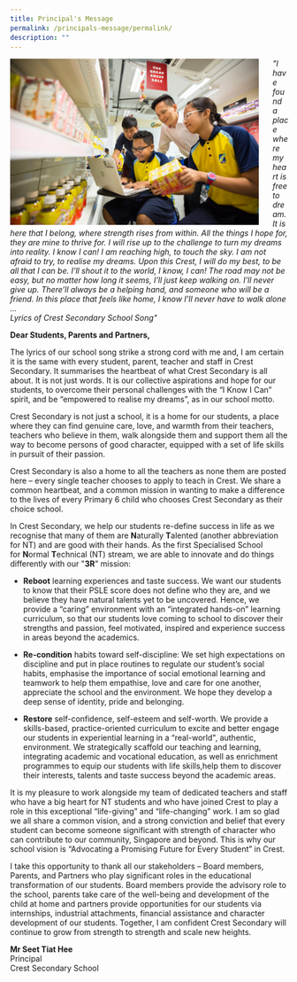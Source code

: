 ```yaml
---
title: Principal's Message
permalink: /principals-message/permalink/
description: ""
---
```

<img src="/images/pm1.jpg" style="width:450px;height:300px;margin-right:25px;" align = "left"> _"I have found a place where my heart is free to dream. It is here that I belong, where strength rises from within. All the things I hope for, they are mine to thrive for. I will rise up to the challenge to turn my dreams into reality. I know I can! I am reaching high, to touch the sky. I am not afraid to try, to realise my dreams. Upon this Crest, I will do my best, to be all that I can be. I’ll shout it to the world, I know, I can! The road may not be easy, but no matter how long it seems, I’ll just keep walking on. I’ll never give up. There’ll always be a helping hand, and someone who will be a friend. In this place that feels like home, I know I’ll never have to walk alone …  
Lyrics of Crest Secondary School Song"_


**Dear Students, Parents and Partners,**

  

The lyrics of our school song strike a strong cord with me and, I am certain it is the same with every student, parent, teacher and staff in Crest Secondary. It summarises the heartbeat of what Crest Secondary is all about. It is not just words. It is our collective aspirations and hope for our students, to overcome their personal challenges with the “I Know I Can” spirit, and be “empowered to realise my dreams”, as in our school motto.

  

Crest Secondary is not just a school, it is a home for our students, a place where they can find genuine care, love, and warmth from their teachers, teachers who believe in them, walk alongside them and support them all the way to become persons of good character, equipped with a set of life skills in pursuit of their passion.

  

Crest Secondary is also a home to all the teachers as none them are posted here – every single teacher chooses to apply to teach in Crest. We share a common heartbeat, and a common mission in wanting to make a difference to the lives of every Primary 6 child who chooses Crest Secondary as their choice school.

  

In Crest Secondary, we help our students re-define success in life as we recognise that many of them are **N**aturally **T**alented (another abbreviation for NT) and are good with their hands. As the first Specialised School for **N**ormal **T**echnical (NT) stream, we are able to innovate and do things differently with our "**3R**" mission:

  

*   **Reboot** learning experiences and taste success. We want our students to know that their PSLE score does not define who they are, and we believe they have natural talents yet to be uncovered. Hence, we provide a “caring” environment with an “integrated hands-on” learning curriculum, so that our students love coming to school to discover their strengths and passion, feel motivated, inspired and experience success in areas beyond the academics.

  

*   **Re-condition** habits toward self-discipline: We set high expectations on discipline and put in place routines to regulate our student’s social habits, emphasise the importance of social emotional learning and teamwork to help them empathise, love and care for one another, appreciate the school and the environment. We hope they develop a deep sense of identity, pride and belonging.

  

*   **Restore** self-confidence, self-esteem and self-worth. We provide a skills-based, practice-oriented curriculum to excite and better engage our students in experiential learning in a “real-world", authentic, environment. We strategically scaffold our teaching and learning, integrating academic and vocational education, as well as enrichment programmes to equip our students with life skills,help them to discover their interests, talents and taste success beyond the academic areas.

  

It is my pleasure to work alongside my team of dedicated teachers and staff who have a big heart for NT students and who have joined Crest to play a role in this exceptional “life-giving” and “life-changing” work. I am so glad we all share a common vision, and a strong conviction and belief that every student can become someone significant with strength of character who can contribute to our community, Singapore and beyond. This is why our school vision is “Advocating a Promising Future for Every Student” in Crest.

  

I take this opportunity to thank all our stakeholders – Board members, Parents, and Partners who play significant roles in the educational transformation of our students. Board members provide the advisory role to the school, parents take care of the well-being and development of the child at home and partners provide opportunities for our students via internships, industrial attachments, financial assistance and character development of our students. Together, I am confident Crest Secondary will continue to grow from strength to strength and scale new heights.

  

  

**Mr Seet Tiat Hee**
<br> Principal
<br> Crest Secondary School